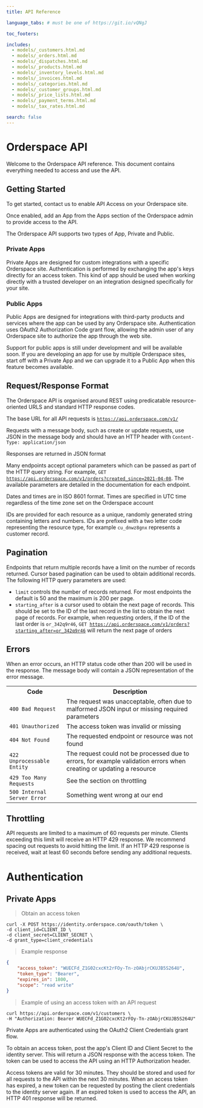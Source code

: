 ```yaml
---
title: API Reference

language_tabs: # must be one of https://git.io/vQNgJ

toc_footers:

includes:
  - models/_customers.html.md
  - models/_orders.html.md
  - models/_dispatches.html.md
  - models/_products.html.md
  - models/_inventory_levels.html.md
  - models/_invoices.html.md
  - models/_categories.html.md
  - models/_customer_groups.html.md
  - models/_price_lists.html.md
  - models/_payment_terms.html.md
  - models/_tax_rates.html.md

search: false
---
```


# Orderspace API

Welcome to the Orderspace API reference. This document contains everything needed to access and use the API. 

## Getting Started

To get started, contact us to enable API Access on your Orderspace site.

Once enabled, add an App from the Apps section of the Orderspace admin to provide access to the API.

The Orderspace API supports two types of App, Private and Public. 

### Private Apps

Private Apps are designed for custom integrations with a specific Orderspace site. Authentication is performed by exchanging the app's keys directly for an access token. This kind of app should be used when working directly with a trusted developer on an integration designed specifically for your site.

### Public Apps

Public Apps are designed for integrations with third-party products and services where the app can be used by any Orderspace site. Authentication uses OAuth2 Authorization Code grant flow, allowing the admin user of any Orderspace site to authorize the app through the web site.

Support for public apps is still under development and will be available soon. If you are developing an app for use by multiple Orderspace sites, start off with a Private App and we can upgrade it to a Public App when this feature becomes available.

## Request/Response Format

The Orderspace API is organised around REST using predicatable resource-oriented URLS and standard HTTP response codes. 

The base URL for all API requests is <code>https://api.orderspace.com/v1/</code>

Requests with a message body, such as create or update requests, use JSON in the message body and should have an HTTP header with <code>Content-Type: application/json</code>

Responses are returned in JSON format

Many endpoints accept optional parameters which can be passed as part of the HTTP query string. For example, <code>GET https://api.orderspace.com/v1/orders?created_since=2021-04-08</code>. The available parameters are detailed in the documentation for each endpoint.

Dates and times are in ISO 8601 format. Times are specified in UTC time regardless of the time zone set on the Orderspace account

IDs are provided for each resource as a unique, randomly generated string containing letters and numbers. IDs are prefixed with a two letter code representing the resource type, for example <code>cu_dnwz8gnx</code> represents a customer record.

## Pagination

Endpoints that return multiple records have a limit on the number of records returned. Cursor based pagination can be used to obtain additional records. The following HTTP query parameters are used:

- <code>limit</code> controls the number of records returned. For most endpoints the default is 50 and the maximum is 200 per page.
- <code>starting_after</code> is a cursor used to obtain the next page of records. This should be set to the ID of the last record in the list to obtain the next page of records. For example, when requesting orders, if the ID of the last order is <code>or_342q9r46</code>, <code>GET https://api.orderspace.com/v1/orders?starting_after=or_342q9r46</code> will return the next page of orders

## Errors

When an error occurs, an HTTP status code other than 200 will be used in the response. The message body will contain a JSON representation of the error message.

<table>
	<tr><th>Code</th><th>Description</th></tr>
	<tr><td><code>400 Bad Request</code></td><td>The request was unacceptable, often due to malformed JSON input or missing required parameters</td></tr>
	<tr><td><code>401 Unauthorized</code></td><td>The access token was invalid or missing</td></tr>
	<tr><td><code>404 Not Found</code></td><td>The requested endpoint or resource was not found</td></tr>
	<tr><td><code>422 Unprocessable Entity</code></td><td>The request could not be processed due to errors, for example validation errors when creating or updating a resource</td></tr>
	<tr><td><code>429 Too Many Requests</code></td><td>See the section on throttling</td></tr>
	<tr><td><code>500 Internal Server Error</code></td><td>Something went wrong at our end</td></tr>
</table>

## Throttling

API requests are limited to a maximum of 60 requests per minute. Clients exceeding this limit will receive an HTTP 429 response. We recommend spacing out requests to avoid hitting the limit. If an HTTP 429 response is received, wait at least 60 seconds before sending any additional requests.


# Authentication

## Private Apps

> Obtain an access token

```shell
curl -X POST https://identity.orderspace.com/oauth/token \
-d client_id=CLIENT_ID \
-d client_secret=CLIENT_SECRET \
-d grant_type=client_credentials
```

> Example response

```json
{
	"access_token": "WUECFd_Z1G02cxcKt2rFOy-Tn-zOAbjrCKUJB5S264U", 
	"token_type": "Bearer",
	"expires_in": 1800,
	"scope": "read write"
}
```

> Example of using an access token with an API request

```shell
curl https://api.orderspace.com/v1/customers \
-H "Authorization: Bearer WUECFd_Z1G02cxcKt2rFOy-Tn-zOAbjrCKUJB5S264U" 
```

Private Apps are authenticated using the OAuth2 Client Credentials grant flow.

To obtain an access token, post the app's Client ID and Client Secret to the identity server. This will return a JSON response with the access token. The token can be used to access the API using an HTTP Authorization header.

Access tokens are valid for 30 minutes. They should be stored and used for all requests to the API within the next 30 minutes. When an access token has expired, a new token can be requested by posting the client credentials to the identity server again. If an expired token is used to access the API, an HTTP 401 response will be returned.

